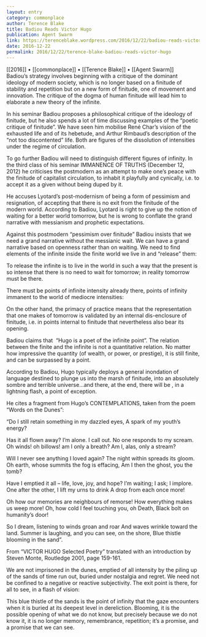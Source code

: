 ```yaml
---
layout: entry
category: commonplace
author: Terence Blake
title: Badiou Reads Victor Hugo
publication: Agent Swarm
link: https://terenceblake.wordpress.com/2016/12/22/badiou-reads-victor-hugo-1-the-blue-thistle-and-dis-enclosing-the-finite/
date: 2016-12-22
permalink: 2016/12/22/terence-blake-badiou-reads-victor-hugo
---
```


[[2016]] • [[commonplace]] • [[Terence Blake]] • [[Agent Swarm]]
 
Badiou’s strategy involves beginning with a critique of the dominant ideology of modern society, which is no longer based on a finitude of stability and repetition but on a new form of finitude, one of movement and innovation. The critique of the dogma of human finitude will lead him to elaborate a new theory of the infinite.

In his seminar Badiou proposes a philosophical critique of the ideology of finitude, but he also spends a lot of time discussing examples of the “poetic critique of finitude”. We have seen him mobilise René Char’s vision of the exhausted life and of its hebetude, and Arthur Rimbaud’s description of the “not too discontented” life. Both are figures of the dissolution of intensities under the regime of circulation.

To go further Badiou will need to distinguish different figures of infinity. In the third class of his seminar IMMANENCE OF TRUTHS (December 12, 2012) he criticises the postmodern as an attempt to make one’s peace with the finitude of capitalist circulation, to inhabit it playfully and cynically, i.e. to accept it as a given without being duped by it.

He accuses Lyotard’s post-modernism of being a form of pessimism and resignation, of accepting that there is no exit from the finitude of the modern world. According to Badiou, Lyotard is right to give up the notion of waiting for a better world tomorrow, but he is wrong to conflate the grand narrative with messianism and prophetic expectations.

Against this postmodern “pessimism over finitude” Badiou insists that we need a grand narrative without the messianic wait. We can have a grand narrative based on openness rather than on waiting. We need to find elements of the infinite inside the finite world we live in and “release” them:

To release the infinite is to live in the world in such a way that the present is so intense that there is no need to wait for tomorrow; in reality tomorrow must be there.

There must be points of infinite intensity already there, points of infinity immanent to the world of mediocre intensities:

On the other hand, the primacy of practice means that the representation that one makes of tomorrow is validated by an internal dis-enclosure of finitude, i.e. in points internal to finitude that nevertheless also bear its opening.

Badiou claims that  “Hugo is a poet of the infinite point”. The relation between the finite and the infinite is not a quantitative relation. No matter how impressive the quantity (of wealth, or power, or prestige), it is still finite, and can be surpassed by a point.

According to Badiou, Hugo typically deploys a general inondation of language destined to plunge us into the marsh of finitude, into an absolutely sombre and terrible universe…and there, at the end, there will be , in a lightning flash, a point of exception.

He cites a fragment from Hugo’s CONTEMPLATIONS, taken from the poem “Words on the Dunes”:

“Do I still retain something in my dazzled eyes,
 A spark of my youth’s energy?

Has it all flown away? I’m alone. I call out.
 No one responds to my scream.
 Oh winds! oh billows! am I only a breath?
 Am I, alas, only a stream?

Will I never see anything I loved again?
 The night within spreads its gloom.
 Oh earth, whose summits the fog is effacing,
 Am I then the ghost, you the tomb?

Have I emptied it all – life, love, joy, and hope?
 I’m waiting; I ask; I implore.
 One after the other, I lift my urns to drink
 A drop from each once more!

Oh how our memories are neighbours of remorse!
 How everything makes us weep more!
 Oh, how cold I feel touching you, oh Death,
 Black bolt on humanity’s door!

So I dream, listening to winds groan and roar
 And waves wrinkle toward the land.
 Summer is laughing, and you can see, on the shore,
 Blue thistle blooming in the sand”.

From “VICTOR HUGO Selected Poetry” translated with an introduction by Steven Monte, Routledge 2001, page 159-161.

We are not imprisoned in the dunes, emptied of all intensity by the piling up of the sands of time run out, buried under nostalgia and regret. We need not be confined to a negative or reactive subjectivity. The exit point is there, for all to see, in a flash of vision:

This blue thistle of the sands is the point of infinity that the gaze encounters when it is buried at its deepest level in dereliction. Blooming, it is the possible opening of what we do not know, but precisely because we do not know it, it is no longer memory, remembrance, repetition; it’s a promise, and a promise that we can see.


